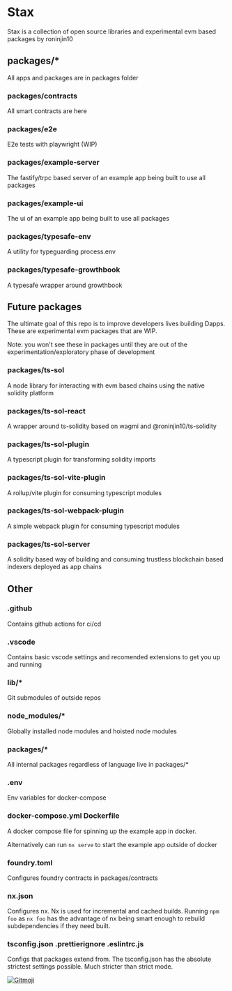 # Stax

Stax is a collection of open source libraries and experimental evm based packages by roninjin10

## packages/\*

All apps and packages are in packages folder

### packages/contracts

All smart contracts are here

### packages/e2e

E2e tests with playwright (WIP)

### packages/example-server

The fastify/trpc based server of an example app being built to use all packages

### packages/example-ui

The ui of an example app being built to use all packages

### packages/typesafe-env

A utility for typeguarding process.env

### packages/typesafe-growthbook

A typesafe wrapper around growthbook

## Future packages

The ultimate goal of this repo is to improve developers lives building Dapps. These are experimental evm packages that are WIP.

Note: you won't see these in packages until they are out of the experimentation/exploratory phase of development

### packages/ts-sol

A node library for interacting with evm based chains using the native solidity platform

### packages/ts-sol-react

A wrapper around ts-solidity based on wagmi and @roninjin10/ts-solidity

### packages/ts-sol-plugin

A typescript plugin for transforming solidity imports

### packages/ts-sol-vite-plugin

A rollup/vite plugin for consuming typescript modules

### packages/ts-sol-webpack-plugin

A simple webpack plugin for consuming typescript modules

### packages/ts-sol-server

A solidity based way of building and consuming trustless blockchain based indexers deployed as app chains

## Other

### .github

Contains github actions for ci/cd

### .vscode

Contains basic vscode settings and recomended extensions to get you up and running

### lib/\*

Git submodules of outside repos

### node_modules/\*

Globally installed node modules and hoisted node modules

### packages/\*

All internal packages regardless of language live in packages/\*

### .env

Env variables for docker-compose

### docker-compose.yml Dockerfile

A docker compose file for spinning up the example app in docker.

Alternatively can run `nx serve` to start the example app outside of docker

### foundry.toml

Configures foundry contracts in packages/contracts

### nx.json

Configures nx. Nx is used for incremental and cached builds. Running `npm foo` as `nx foo` has
the advantage of nx being smart enough to rebuild subdependencies if they need built.

### tsconfig.json .prettierignore .eslintrc.js

Configs that packages extend from. The tsconfig.json has the absolute strictest settings possible. Much stricter than strict mode.

<a href="https://gitmoji.dev">
  <img
    src="https://img.shields.io/badge/gitmoji-%20😜%20😍-FFDD67.svg?style=flat-square"
    alt="Gitmoji"
  />
</a>
